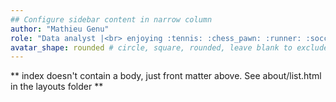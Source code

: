```yaml
---
## Configure sidebar content in narrow column
author: "Mathieu Genu"
role: "Data analyst |<br> enjoying :tennis: :chess_pawn: :runner: :soccer:"
avatar_shape: rounded # circle, square, rounded, leave blank to exclude
---
```


** index doesn't contain a body, just front matter above.
See about/list.html in the layouts folder **